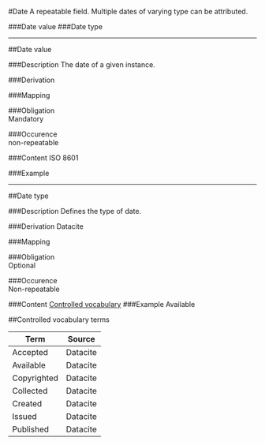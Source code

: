 #Date
A repeatable field. Multiple dates of varying type can be attributed.

###Date value
###Date type

------------------

##Date value  

###Description
The date of a given instance. 

###Derivation


###Mapping
 

###Obligation	
Mandatory

###Occurence	
non-repeatable

###Content 
ISO 8601

###Example


------------------

##Date type

###Description
Defines the type of date. 

###Derivation
Datacite

###Mapping
 

###Obligation	
Optional 

###Occurence	
Non-repeatable

###Content 
[Controlled vocabulary](#controlled-vocabulary-terms)
###Example
Available

##Controlled vocabulary terms

Term|Source
----|------
Accepted | Datacite
Available | Datacite
Copyrighted | Datacite
Collected | Datacite
Created | Datacite
Issued | Datacite
Published | Datacite
